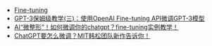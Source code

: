 - [Fine-tuning](https://platform.openai.com/docs/guides/fine-tuning)
- [GPT-3保姆级教学(三)：使用OpenAI Fine-tuning API微调GPT-3模型](https://www.bilibili.com/video/BV1DU4y1c77Y/?vd_source=2e69ba889e556e858093542d78fc08c0)
- [AI“微整形”！如何微调你的chatgpt？fine-tuning实例教学！](https://www.bilibili.com/video/BV1CY411q73J)
- [ChatGPT要怎么微调？MIT韩松团队新作告诉你！](https://redian.news/wxnews/278980)

